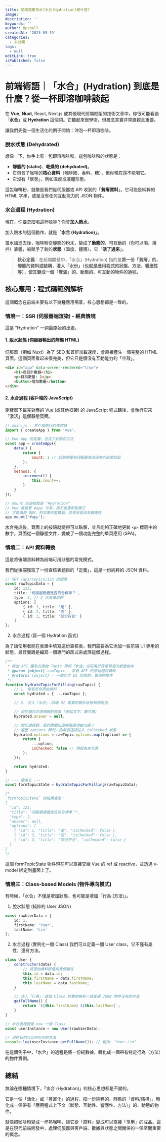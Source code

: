 ```yaml
---
title: 前端還要加水?水合(Hydration)是什麼?
image: ''
description: ''
keywords: ''
author: Opshell
createdAt: '2025-09-19'
categories:
  - 未分類
tags:
  - null
editLink: true
isPublished: false
---
```

# 前端術語｜「水合」(Hydration) 到底是什麼？從一杯即溶咖啡談起

在 **Vue**, **Nuxt**, React, Next.js 或其他現代前端框架的技術文章中，你很可能看過「**水合**」或 **Hydration** 這個詞。它聽起來很學術，但概念其實非常直觀且重要。

讓我們先從一個生活化的例子開始：沖泡一杯即溶咖啡。

### 脫水狀態 (Dehydrated)

想像一下，你手上有一包即溶咖啡粉。這包咖啡粉的狀態是：

-   **靜態的 (static)**、**乾燥的 (dehydrated)**。
-   它包含了咖啡的**核心資料**（咖啡因、香料、糖），但你現在還不能喝它。
-   它沒有「狀態」，例如溫度或液體形態。

這包咖啡粉，就像是我們從伺服器或 API 收到的「**貧瘠資料**」。它可能是純粹的 HTML 字串，或是沒有任何互動能力的 JSON 物件。

### 水合過程 (Hydration)

現在，你要怎麼喝這杯咖啡？你會**加入熱水**。

加入熱水的這個動作，就是「**水合 (Hydration)**」。

當水加進去後，咖啡粉從靜態的粉末，變成了**動態的**、可互動的（你可以喝、攪拌）液體，被賦予了新的**狀態**（溫度、體積）。它「**活了過來**」。

> **核心定義**：在前端開發中，「水合」(Hydration) 指的是**將一份「貧瘠」的、靜態的資料或結構，灌入「水份」（也就是應用程式的狀態、方法、響應性等），使其變成一個「豐滿」的、動態的、可互動的物件的過程。**

## 核心應用：程式碼範例解析

這個概念在前端主要有以下幾種應用場景，核心思想都是一致的。

### 情境一：SSR (伺服器端渲染) - 經典情境

這是 "Hydration" 一詞最原始的出處。

#### 1. 脫水狀態 (伺服器輸出的靜態 HTML)

伺服器（例如 Nuxt）為了 SEO 和首屏加載速度，會直接產生一個完整的 HTML 頁面。這個頁面看起來很完美，但它只是個沒有互動能力的「空殼」。

```html
<div id="app" data-server-rendered="true">
    <h1>商品計數器</h1>
    <p>目前數量: 1</p>
    <button>增加數量</button>
</div>
```

#### 2. 水合過程 (客戶端的 JavaScript)

瀏覽器下載完對應的 Vue (或其他框架) 的 JavaScript 程式碼後，會執行它來「激活」這個靜態頁面。

```javascript
// main.js - 客戶端執行的程式碼
import { createApp } from 'vue';

// Vue App 的定義，包含了狀態和方法
const app = createApp({
    data() {
        return {
            count: 1 // 狀態需要和伺服器端渲染時的狀態匹配
        };
    },
    methods: {
        increment() {
            this.count++;
        }
    }
});

// mount 的過程就是 "Hydration"
// Vue 會接管 #app 元素，而不是重新創建它
// 它會遍歷 DOM，附加事件監聽器，並使狀態具有響應性
app.mount('#app');
```

水合完成後，頁面上的按鈕就變得可以點擊，並且能夠正確地更新 `<p>` 標籤中的數字。頁面從一個靜態文件，變成了一個功能完整的單頁應用 (SPA)。

### 情境二：API 資料轉換
這是將後端資料轉為前端可用狀態的常見模式。

我們從後端獲取了一份查核表題目的「定義」，這是一份純粹的 JSON 資料。

```ts
// GET /api/topics/123 的回應
const rawTopicData = {
    id: 123,
    title: '伺服器硬體是否符合標準？',
    type: 2, // 2 代表單選題
    options: [
        { id: 1, title: '是' },
        { id: 2, title: '否' },
        { id: 3, title: '部分符合' }
    ]
};
```

2. 水合過程 (寫一個 Hydration 函式)

為了讓使用者能在表單中填寫這份查核表，我們需要為它添加一些前端 UI 專用的狀態。最佳實踐是編寫一個專門的函式來處理這個過程。

```js
/**
 * 將從 API 獲取的原始 Topic 資料「水合」成可用於表單填寫的狀態物件
 * @param {object} rawTopic - 來自 API 的原始題目資料
 * @returns {object} - 一個包含 UI 狀態的、豐滿的物件
 */
function hydrateTopicForFilling(rawTopic) {
    // 1. 保留所有原始資料
    const hydrated = { ...rawTopic };

    // 2. 注入「水份」：前端 UI 需要的額外狀態和預設值

    // 用於儲存非選擇題的答案 (例如文字、數字題)
    hydrated.answer = null;

    // 對於選擇題，我們需要知道哪個選項被勾選了
    // 遍歷 options 陣列，為每個選項注入 isChecked 狀態
    hydrated.options = rawTopic.options.map((option) => {
        return {
            ...option,
            isChecked: false // 預設為未勾選
        };
    });

    return hydrated;
}

// --- 使用它 ---
const formTopicState = hydrateTopicForFilling(rawTopicData);

/*
`formTopicState` 的結果會是：
{
  "id": 123,
  "title": "伺服器硬體是否符合標準？",
  "type": 2,
  "answer": null,
  "options": [
    { "id": 1, "title": "是", "isChecked": false },
    { "id": 2, "title": "否", "isChecked": false },
    { "id": 3, "title": "部分符合", "isChecked": false }
  ]
}
*/
```

這個 formTopicState 物件現在可以直接交給 Vue 的 ref 或 reactive，並透過 v-model 綁定到畫面上了。

### 情境三：Class-based Models (物件導向模式)
有時候，「水合」不僅是增加狀態，也可能是增加「行為 (方法)」。

1. 脫水狀態 (純粹的 User JSON)
```ts
const rawUserData = {
    id: 1,
    firstName: 'Vuer',
    lastName: 'Lin'
};
```

2. 水合過程 (實例化一個 Class)
我們可以定義一個 User class，它不僅有屬性，還有方法。

```js
class User {
    constructor(data) {
        // 將原始資料賦值給實例屬性
        this.id = data.id;
        this.firstName = data.firstName;
        this.lastName = data.lastName;
    }

    // 注入「行為」：這個 Class 的實例擁有一個普通 JSON 物件沒有的方法
    getFullName() {
        return `${this.firstName} ${this.lastName}`;
    }
}

// 水合過程就是 new 一個 Class
const userInstance = new User(rawUserData);

// 現在我們可以呼叫它的方法
console.log(userInstance.getFullName()); // 輸出: "Vuer Lin"
```

在這個例子中，「水合」的過程是將一份純數據，轉化成一個帶有特定行為（方法）的物件實例。

## 總結
無論在哪種情境下，「水合 (Hydration)」的核心思想都是不變的。

它是一個「活化」或「豐富化」的過程，把一份純粹的、靜態的「資料/結構」，轉化成一個帶有「應用程式上下文（狀態、互動性、響應性、方法）」的、動態的物件。

就像把咖啡粉變成一杯熱咖啡，讓它從「原料」變成可以直接「享用」的成品。這是在現代前端開發中，處理伺服器與客戶端、數據與狀態之間關係的一個至關重要的概念。

